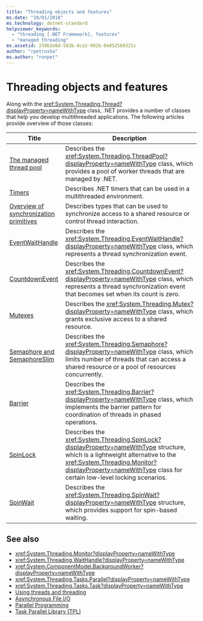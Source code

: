 ```yaml
---
title: "Threading objects and features"
ms.date: "10/01/2018"
ms.technology: dotnet-standard
helpviewer_keywords: 
  - "threading [.NET Framework], features"
  - "managed threading"
ms.assetid: 239b2e8d-581b-4ca3-992b-0e8525b9321c
author: "rpetrusha"
ms.author: "ronpet"
---
```

# Threading objects and features

Along with the <xref:System.Threading.Thread?displayProperty=nameWithType> class, .NET provides a number of classes that help you develop multithreaded applications. The following articles provide overview of those classes:

|Title|Description|  
|-----------|-----------------|  
|[The managed thread pool](the-managed-thread-pool.md)|Describes the <xref:System.Threading.ThreadPool?displayProperty=nameWithType> class, which provides a pool of worker threads that are managed by .NET.|  
|[Timers](timers.md)|Describes .NET timers that can be used in a multithreaded environment.|
|[Overview of synchronization primitives](overview-of-synchronization-primitives.md)|Describes types that can be used to synchronize access to a shared resource or control thread interaction.|
|[EventWaitHandle](eventwaithandle.md)|Describes the <xref:System.Threading.EventWaitHandle?displayProperty=nameWithType> class, which represents a thread synchronization event.|
|[CountdownEvent](countdownevent.md)|Describes the <xref:System.Threading.CountdownEvent?displayProperty=nameWithType> class, which represents a thread synchronization event that becomes set when its count is zero.|
|[Mutexes](mutexes.md)|Describes the <xref:System.Threading.Mutex?displayProperty=nameWithType> class, which grants exclusive access to a shared resource.|
|[Semaphore and SemaphoreSlim](semaphore-and-semaphoreslim.md)|Describes the <xref:System.Threading.Semaphore?displayProperty=nameWithType> class, which limits number of threads that can access a shared resource or a pool of resources concurrently.|
|[Barrier](barrier.md)|Describes the <xref:System.Threading.Barrier?displayProperty=nameWithType> class, which implements the barrier pattern for coordination of threads in phased operations.|
|[SpinLock](spinlock.md)|Describes the <xref:System.Threading.SpinLock?displayProperty=nameWithType> structure, which is a lightweight alternative to the <xref:System.Threading.Monitor?displayProperty=nameWithType> class for certain low-level locking scenarios.|
|[SpinWait](spinwait.md)|Describes the <xref:System.Threading.SpinWait?displayProperty=nameWithType> structure, which provides support for spin-based waiting.|

## See also

- <xref:System.Threading.Monitor?displayProperty=nameWithType>
- <xref:System.Threading.WaitHandle?displayProperty=nameWithType>
- <xref:System.ComponentModel.BackgroundWorker?displayProperty=nameWithType>
- <xref:System.Threading.Tasks.Parallel?displayProperty=nameWithType>
- <xref:System.Threading.Tasks.Task?displayProperty=nameWithType>
- [Using threads and threading](using-threads-and-threading.md)
- [Asynchronous File I/O](../io/asynchronous-file-i-o.md)
- [Parallel Programming](../parallel-programming/index.md)
- [Task Parallel Library (TPL)](../parallel-programming/task-parallel-library-tpl.md)
